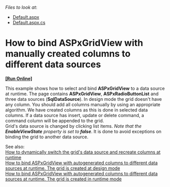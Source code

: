 <!-- default file list -->
*Files to look at*:

* [Default.aspx](./CS/WebSite/Default.aspx)
* [Default.aspx.cs](./CS/WebSite/Default.aspx.cs)
<!-- default file list end -->
# How to bind ASPxGridView with manually created columns to different data sources
<!-- run online -->
**[[Run Online]](https://codecentral.devexpress.com/e2967/)**
<!-- run online end -->


<p>This example shows how to select and bind <strong>ASPxGridView</strong> to a data source at runtime. The page contains <strong>ASPxGridView</strong>, <strong>ASPxRadioButtonLis</strong><strong>t</strong> and three data sources (<strong>SqlDataSource</strong>). In design mode the grid doesn't have any column. You should add all columns manually by using an appropriate algorithm. We have created columns as this is done in selected data columns.  If a data source has insert, update or delete command, a command column will be appended to the grid.<br />
Grid's data source is changed by clicking list items.<i> Note </i><i>that the </i><strong><i>EnableViewState</i></strong><i> property is set to</i><strong><i> false</i></strong>. It is done to avoid exceptions on binding  the grid to another data source.</p><p>See also:<br />
<a href="https://www.devexpress.com/Support/Center/p/E448">How to dynamically switch the grid's data source and recreate columns at runtime</a><br />
<a href="https://www.devexpress.com/Support/Center/p/E2965">How to bind ASPxGridView with autogenerated columns to different data sources at runtime. The grid is created at design mode</a><br />
<a href="https://www.devexpress.com/Support/Center/p/E2968">How to bind ASPxGridView with autogenerated columns to different data sources at runtime. The grid is created in runtime mode</a></p>

<br/>


